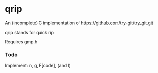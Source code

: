 # qrip
An (incomplete) C implementation of https://github.com/try-git/try_git.git

qrip stands for quick rip

Requires gmp.h
### Todo
Implement: n, g, F<bla>[code], <bla> (and l)

